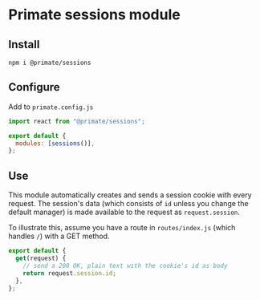 # Primate sessions module

## Install

`npm i @primate/sessions`

## Configure

Add to `primate.config.js`

```js
import react from "@primate/sessions";

export default {
  modules: [sessions()],
};
```

## Use

This module automatically creates and sends a session cookie with every
request. The session's data (which consists of `id` unless you change the
default manager) is made available to the request as `request.session`.

To illustrate this, assume you have a route in `routes/index.js` (which handles
`/`) with a GET method.

```js
export default {
  get(request) {
    // send a 200 OK, plain text with the cookie's id as body
    return request.session.id;
  },
};
```

